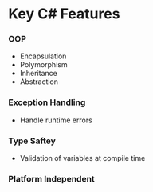 # Key C# Features

### OOP
- Encapsulation
- Polymorphism
- Inheritance
- Abstraction

### Exception Handling
- Handle runtime errors

### Type Saftey
- Validation of variables at compile time

### Platform Independent

